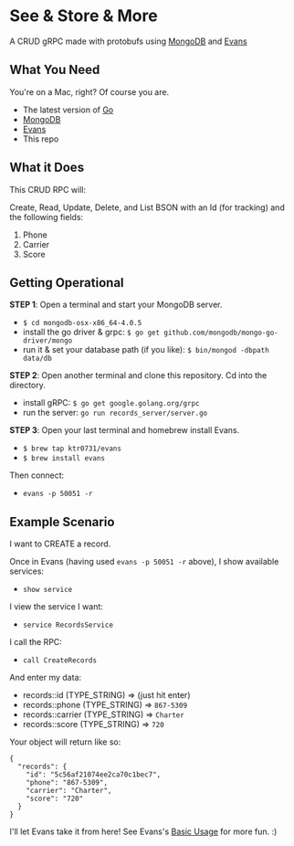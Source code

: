 # See & Store & More 

A CRUD gRPC made with protobufs using [MongoDB](https://www.mongodb.com/download-center/community) and [Evans](https://github.com/ktr0731/evans)


## What You Need

You're on a Mac, right? Of course you are. 

- The latest version of [Go](https://golang.org/doc/install#install)
- [MongoDB](https://www.mongodb.com/download-center/community)
- [Evans](https://github.com/ktr0731/evans) 
- This repo

## What it Does

This CRUD RPC will:

Create, Read, Update, Delete, and List BSON with an Id (for tracking) and the following fields:
1. Phone
2. Carrier
3. Score

## Getting Operational

**STEP 1**: Open a terminal and start your MongoDB server. 
- `$ cd mongodb-osx-x86_64-4.0.5`
- install the go driver & grpc: 
`$ go get github.com/mongodb/mongo-go-driver/mongo`
- run it & set your database path (if you like): 
`$ bin/mongod -dbpath data/db`

**STEP 2**: Open another terminal and clone this repository. Cd into the directory. 
- install gRPC: `$ go get google.golang.org/grpc`
- run the server: `go run records_server/server.go`

**STEP 3**: Open your last terminal and homebrew install Evans.
- `$ brew tap ktr0731/evans`
- `$ brew install evans`

Then connect:
- `evans -p 50051 -r`


## Example Scenario
I want to CREATE a record.

Once in Evans (having used `evans -p 50051 -r` above), I show available services:
- `show service`

I view the service I want:
-  `service RecordsService`

I call the RPC:
- `call CreateRecords`

And enter my data:
- records::id (TYPE_STRING) => (just hit enter)
- records::phone (TYPE_STRING) => `867-5309`
- records::carrier (TYPE_STRING) => `Charter`
- records::score (TYPE_STRING) => `720`

Your object will return like so:
```
{
  "records": {
    "id": "5c56af21074ee2ca70c1bec7",
    "phone": "867-5309",
    "carrier": "Charter",
    "score": "720"
  }
}
```


I'll let Evans take it from here! See Evans's [Basic Usage](https://github.com/ktr0731/evans#basic-usage) for more fun. :)
